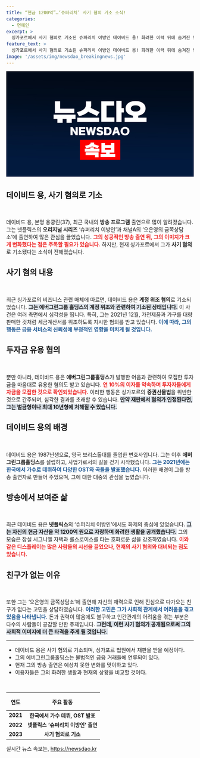 ```yaml
---
title: “현금 1200억”…‘슈퍼리치’ 사기 혐의 기소 소식!
categories:
  - 연예인
excerpt: >
  싱가포르에서 사기 혐의로 기소된 슈퍼리치 이방인 데이비드 용! 화려한 이력 뒤에 숨겨진 범죄의 진실은? 그의 재판 결과가 주목된다.
feature_text: >
  싱가포르에서 사기 혐의로 기소된 슈퍼리치 이방인 데이비드 용! 화려한 이력 뒤에 숨겨진 범죄의 진실은? 그의 재판 결과가 주목된다.
image: '/assets/img/newsdao_breakingnews.jpg'
---
```


<p><img src="/assets/img/newsdao_breakingnews.jpg" alt="koreaapp 속보" /></p>

<h2 data-ke-size="size26">데이비드 용, 사기 혐의로 기소</h2>

<p data-ke-size="size16">&nbsp;</p>

<p>데이비드 용, 본명 용쿵린(37), 최근 국내의 <b>방송 프로그램</b> 출연으로 많이 알려졌습니다. 그는 넷플릭스의 <b>오리지널 시리즈</b> ‘슈퍼리치 이방인’과 채널A의 ‘오은영의 금쪽상담소’에 출연하여 많은 관심을 끌었습니다. <b><span style="color: #ee2323;">그의 성공적인 방송 출연 뒤, 그의 이미지가 크게 변화했다는 점은 주목할 필요가 있습니다.</span></b> 하지만, 현재 싱가포르에서 그가 <b>사기 혐의</b>로 기소됐다는 소식이 전해졌습니다.  </p>

<h2 data-ke-size="size26">사기 혐의 내용</h2>

<p data-ke-size="size16">&nbsp;</p>

<p>최근 싱가포르의 비즈니스 관련 매체에 따르면, 데이비드 용은 <b>계정 위조 혐의</b>로 기소되었습니다. <b><span style="background-color: #21538527;">그는 에버그린그룹 홀딩스의 계정 위조와 관련하여 기소된 상태입니다.</span></b> 이 사건은 여러 측면에서 심각성을 띱니다. 특히, 그는 2021년 12월, 가전제품과 가구를 대량 판매한 것처럼 세금계산서를 위조하도록 지시한 혐의를 받고 있습니다. <b><span style="color: #1a5490;">이에 따라, 그의 행동은 금융 서비스의 신뢰성에 부정적인 영향을 미치게 될 것입니다.</span></b> </p>

<h2 data-ke-size="size26">투자금 유용 혐의</h2>

<p data-ke-size="size16">&nbsp;</p>

<p>뿐만 아니라, 데이비드 용은 <b>에버그린그룹홀딩스</b>가 발행한 어음과 관련하여 모집한 투자금을 마음대로 유용한 혐의도 받고 있습니다. <b><span style="color: #ee2323;">연 10%의 이자를 약속하며 투자자들에게 자금을 모집한 것으로 확인되었습니다.</span></b> 이러한 행동은 싱가포르의 <b>증권선물법</b>을 위반한 것으로 간주되며, 심각한 결과를 초래할 수 있습니다. <b><span style="background-color: #21538527;">만약 재판에서 혐의가 인정된다면, 그는 벌금형이나 최대 10년형에 처해질 수 있습니다.</span></b></p>

<h2 data-ke-size="size26">데이비드 용의 배경</h2>

<p data-ke-size="size16">&nbsp;</p>

<p>데이비드 용은 1987년생으로, 영국 브리스톨대를 졸업한 변호사입니다. 그는 이후 <b>에버그린그룹홀딩스</b>를 설립하고, 사업가로서의 길을 걷기 시작했습니다. <b><span style="color: #1a5490;">그는 2021년에는 한국에서 가수로 데뷔하여 다양한 OST와 곡들을 발표했습니다.</span></b> 이러한 배경이 그를 방송 출연자로 만들어 주었으며, 그에 대한 대중의 관심을 높였습니다. </p>

<h2 data-ke-size="size26">방송에서 보여준 삶</h2>

<p data-ke-size="size16">&nbsp;</p>

<p>최근 데이비드 용은 <b>넷플릭스</b>의 ‘슈퍼리치 이방인’에서도 화제의 중심에 있었습니다. <b><span style="background-color: #21538527;">그는 자신의 현금 자산을 약 1200억 원으로 자랑하며 화려한 생활을 공개했습니다.</span></b> 그의 모습은 잠실 시그니엘 자택과 롤스로이스를 타는 호화로운 삶을 강조하였습니다. <b><span style="color: #ee2323;">이와 같은 디스플레이는 많은 사람들의 시선을 끌었으나, 현재의 사기 혐의와 대비되는 점도 있습니다.</span></b></p>

<h2 data-ke-size="size26">친구가 없는 이유</h2>

<p data-ke-size="size16">&nbsp;</p>

<p>또한 그는 ‘오은영의 금쪽상담소’에 출연해 자신의 재력으로 인해 진심으로 다가오는 친구가 없다는 고민을 상담하였습니다. <b><span style="color: #1a5490;">이러한 고민은 그가 사회적 관계에서 어려움을 겪고 있음을 나타냅니다.</span></b> 돈과 권력이 많음에도 불구하고 인간관계의 어려움을 겪는 부분은 다수의 사람들이 공감할 만한 주제입니다. <b><span style="background-color: #21538527;">그런데, 이런 사기 혐의가 공개됨으로써 그의 사회적 이미지에 더 큰 타격을 주게 될 것입니다.</span></b></p>

<hr>

<ul>
    <li>데이비드 용은 사기 혐의로 기소되며, 싱가포르 법원에서 재판을 받을 예정이다.</li>
    <li>그의 에버그린그룹홀딩스는 불법적인 금융 거래들에 연루되어 있다.</li>
    <li>현재 그의 방송 출연은 예상치 못한 변화를 맞이하고 있다.</li>
    <li>이용자들은 그의 화려한 생활과 현재의 상황을 비교할 것이다.</li>
</ul>

<p class="data-ke-size16">&nbsp;</p>

<table style="width: 100%; border-collapse: collapse;">
    <thead>
        <tr>
            <th style="text-align: center; height: 40px;"><b>연도</b></th>
            <th style="text-align: center; height: 40px;"><b>주요 활동</b></th>
        </tr>
    </thead>
    <tbody>
        <tr>
            <td style="text-align: center; height: 17px;"><b>2021</b></td>
            <td style="text-align: center; height: 17px;"><b>한국에서 가수 데뷔, OST 발표</b></td>
        </tr>
        <tr>
            <td style="text-align: center; height: 17px;"><b>2022</b></td>
            <td style="text-align: center; height: 17px;"><b>넷플릭스 ‘슈퍼리치 이방인’ 출연</b></td>
        </tr>
        <tr>
            <td style="text-align: center; height: 17px;"><b>2023</b></td>
            <td style="text-align: center; height: 17px;"><b>사기 혐의로 기소</b></td>
        </tr>
    </tbody>
</table>
실시간 뉴스 속보는, <a href="https://newsdao.kr" rel="dofollow">https://newsdao.kr</a>


